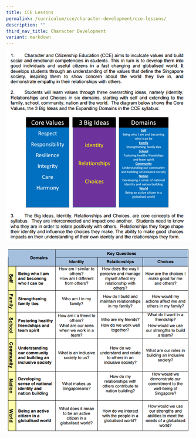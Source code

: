 ```yaml
---
title: CCE Lessons
permalink: /curriculum/cce/character-development/cce-lessons/
description: ""
third_nav_title: Character Development
variant: markdown
---
```

![](/images/New%20CCE%20Syllabus.png)

![](/images/New%20CCE%20Syllabus%202.png)